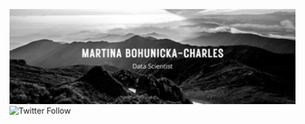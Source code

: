 ![Profile banner](https://github.com/mBohunickaCharles/mBohunickaCharles/blob/main/assets/banner.jpg)
![Twitter Follow](https://img.shields.io/twitter/follow/MBohunicka?color=green&label=%40MBohunicka&logo=twitter&style=plastic)

